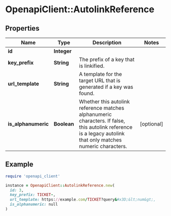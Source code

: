 # OpenapiClient::AutolinkReference

## Properties

| Name | Type | Description | Notes |
| ---- | ---- | ----------- | ----- |
| **id** | **Integer** |  |  |
| **key_prefix** | **String** | The prefix of a key that is linkified. |  |
| **url_template** | **String** | A template for the target URL that is generated if a key was found. |  |
| **is_alphanumeric** | **Boolean** | Whether this autolink reference matches alphanumeric characters. If false, this autolink reference is a legacy autolink that only matches numeric characters. | [optional] |

## Example

```ruby
require 'openapi_client'

instance = OpenapiClient::AutolinkReference.new(
  id: 3,
  key_prefix: TICKET-,
  url_template: https://example.com/TICKET?query&#x3D;&lt;num&gt;,
  is_alphanumeric: null
)
```

